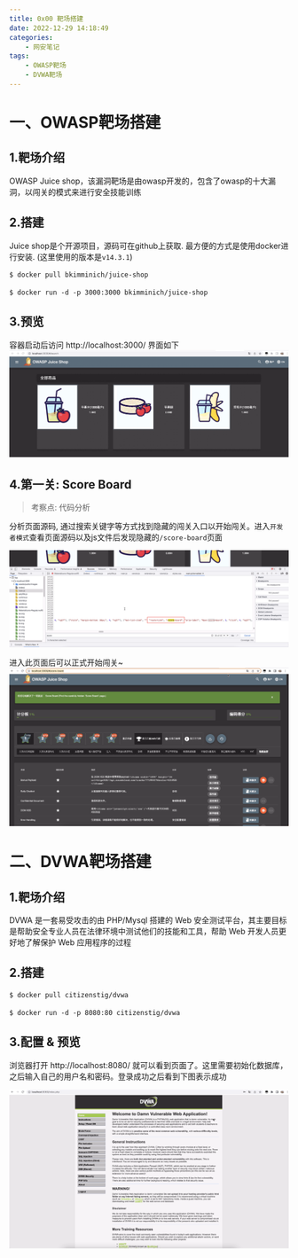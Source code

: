 ```yaml
---
title: 0x00 靶场搭建
date: 2022-12-29 14:18:49
categories: 
    - 网安笔记
tags: 
    - OWASP靶场
    - DVWA靶场
---
```


# 一、OWASP靶场搭建
## 1.靶场介绍
OWASP Juice shop，该漏洞靶场是由owasp开发的，包含了owasp的十大漏洞，以闯关的模式来进行安全技能训练

## 2.搭建
Juice shop是个开源项目，源码可在github上获取. 最方便的方式是使用docker进行安装. (这里使用的版本是`v14.3.1`)

```shell
$ docker pull bkimminich/juice-shop

$ docker run -d -p 3000:3000 bkimminich/juice-shop
```

## 3.预览
容器启动后访问 http://localhost:3000/ 界面如下
![](https://raw.githubusercontent.com/SmartMalphite/PicBed/master/img-hexo/20221229143054.png)

## 4.第一关: Score Board
> 考察点: 代码分析

分析页面源码, 通过搜索关键字等方式找到隐藏的闯关入口以开始闯关。进入`开发者模式`查看页面源码以及js文件后发现隐藏的`/score-board`页面

![](https://raw.githubusercontent.com/SmartMalphite/PicBed/master/img-hexo/20221229150024.png)

进入此页面后可以正式开始闯关~
![](https://raw.githubusercontent.com/SmartMalphite/PicBed/master/img-hexo/20221229150312.png)

# 二、DVWA靶场搭建
## 1.靶场介绍
DVWA 是一套易受攻击的由 PHP/Mysql 搭建的 Web 安全测试平台，其主要目标是帮助安全专业人员在法律环境中测试他们的技能和工具，帮助 Web 开发人员更好地了解保护 Web 应用程序的过程

## 2.搭建
```shell
$ docker pull citizenstig/dvwa

$ docker run -d -p 8080:80 citizenstig/dvwa
```

## 3.配置 & 预览
浏览器打开 http://localhost:8080/ 就可以看到页面了。这里需要初始化数据库，之后输入自己的用户名和密码。登录成功之后看到下图表示成功

![](https://raw.githubusercontent.com/SmartMalphite/PicBed/master/img-hexo/20221229171011.png)